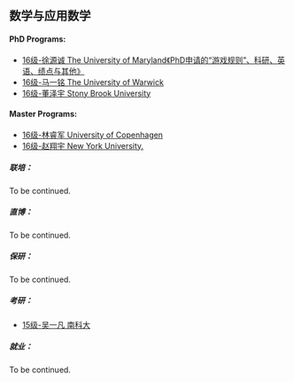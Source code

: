 ## 数学与应用数学

#### PhD Programs:

* [16级-徐源诚 The University of Maryland《PhD申请的“游戏规则”、科研、英语、绩点与其他》](grad-application/math/applied-mathematics/[US]-16-xuyuancheng.md)
* [16级-马一铭 The University of Warwick](grad-application/math/applied-mathematics/[UK]-16-mayiming.md)
* [16级-董泽宇 Stony Brook University](grad-application/math/applied-mathematics/[US]-16-dongzeyu.md)

#### Master Programs:

- [16级-林睿军 University of Copenhagen](grad-application/math/applied-mathematics/[DNK]-16-linruijun.md)
- [16级-赵翔宇 New York University.](grad-application/math/applied-mathematics/[US]-16-zhaoxiangyu.md)

##### 联培：

To be continued.

##### 直博：

To be continued.

##### 保研：

To be continued.

##### 考研：

- [15级-吴一凡 南科大](grad-application/math/applied-mathematics/[CN]-15-wuyifan.md)

##### 就业：

To be continued.
